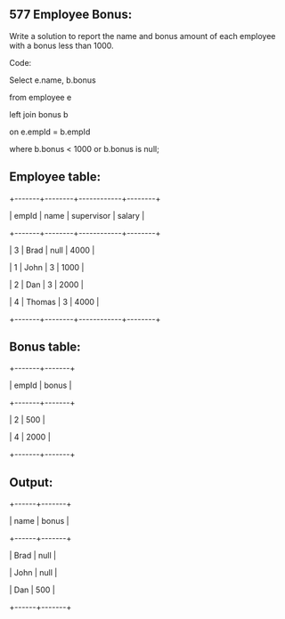 577 Employee Bonus:
------------------

Write a solution to report the name and bonus amount of each employee with a bonus less than 1000.

Code:

Select e.name, b.bonus

from employee e

left join bonus b

on e.empId = b.empId

where b.bonus < 1000 or b.bonus is null;



Employee table:
---------------
+-------+--------+------------+--------+

| empId | name   | supervisor | salary |

+-------+--------+------------+--------+

| 3     | Brad   | null       | 4000   |

| 1     | John   | 3          | 1000   |

| 2     | Dan    | 3          | 2000   |

| 4     | Thomas | 3          | 4000   |

+-------+--------+------------+--------+

Bonus table:
-----------
+-------+-------+

| empId | bonus |

+-------+-------+

| 2     | 500   |

| 4     | 2000  |

+-------+-------+


Output: 
------
+------+-------+

| name | bonus |

+------+-------+

| Brad | null  |

| John | null  |


| Dan  | 500   |

+------+-------+
